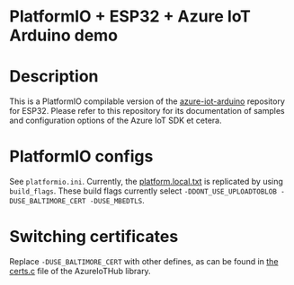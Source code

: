 #  PlatformIO + ESP32 + Azure IoT Arduino demo

# Description

This is a PlatformIO compilable version of the [azure-iot-arduino](https://github.com/Azure/azure-iot-arduino) repository for ESP32. Please refer to this repository for its documentation of samples and configuration options of the Azure IoT SDK et cetera. 

# PlatformIO configs

See `platformio.ini`. Currently, the [platform.local.txt](https://github.com/Azure/azure-iot-arduino/blob/master/examples/esp32/iothub_ll_telemetry_sample/platform.local.txt) is replicated by using `build_flags`. These build flags currently select `-DDONT_USE_UPLOADTOBLOB -DUSE_BALTIMORE_CERT -DUSE_MBEDTLS`. 

# Switching certificates 

Replace `-DUSE_BALTIMORE_CERT` with other defines, as can be found in [the certs.c](https://github.com/Azure/azure-iot-arduino/blob/master/src/certs/certs.c) file of the AzureIoTHub library.